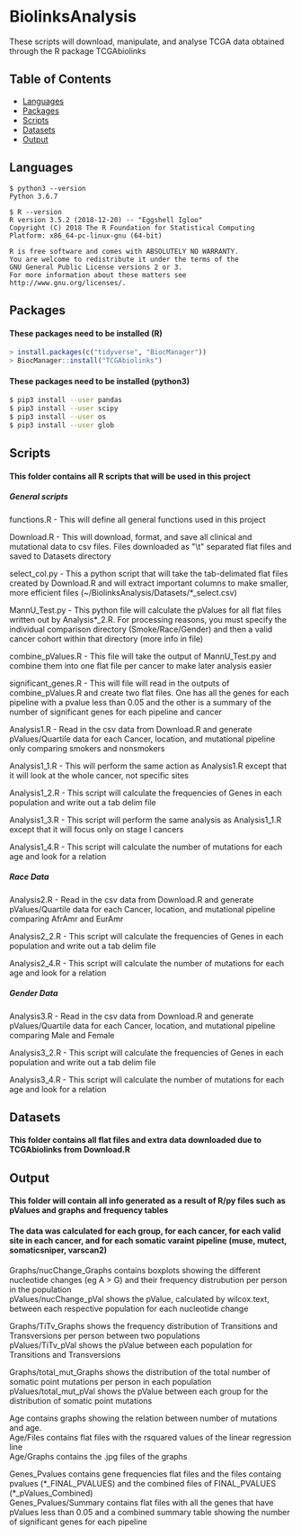 # BiolinksAnalysis
These scripts will download, manipulate, and analyse TCGA data obtained through the R package TCGAbiolinks

## Table of Contents
* [Languages](#languages)
* [Packages](#packages)  
* [Scripts](#Scripts)
* [Datasets](#Datasets)
* [Output](#Output)



<div id='languages'/>  

## Languages
```console
$ python3 --version
Python 3.6.7

$ R --version
R version 3.5.2 (2018-12-20) -- "Eggshell Igloo"
Copyright (C) 2018 The R Foundation for Statistical Computing
Platform: x86_64-pc-linux-gnu (64-bit)

R is free software and comes with ABSOLUTELY NO WARRANTY.
You are welcome to redistribute it under the terms of the
GNU General Public License versions 2 or 3.
For more information about these matters see
http://www.gnu.org/licenses/.
```
<div id='packages'/>  

## Packages  
#### These packages need to be installed (R)
```r
> install.packages(c("tidyverse", "BiocManager"))
> BiocManager::install("TCGAbiolinks")
```
#### These packages need to be installed (python3) 
```bash
$ pip3 install --user pandas
$ pip3 install --user scipy
$ pip3 install --user os
$ pip3 install --user glob
```
<div id='Scripts'/>  

## Scripts
#### This folder contains all R scripts that will be used in this project

##### General scripts

functions.R - This will define all  general functions used in this project  

Download.R - This will download, format, and save all clinical and mutational data to csv files. Files downloaded as "\t" separated flat files and saved to Datasets
directory  

select_col.py - This a python script that will take the tab-delimated flat files created by Download.R and will extract important columns to make smaller, more efficient files (~/BiolinksAnalysis/Datasets/\*\_select.csv)  

MannU_Test.py - This python file will calculate the pValues for all flat files written out by Analysis*_2.R. For processing reasons, you must specify the individual comparison directory (Smoke/Race/Gender) and then a valid cancer cohort within that directory (more info in file)  

combine_pValues.R - This file will take the output of MannU_Test.py and combine them into one flat file per cancer to make later analysis easier  

significant_genes.R - This will file will read in the outputs of combine_pValues.R and create two flat files. One has all the genes for each pipeline with a pvalue less than 0.05 and the other is a summary of the number of significant genes for each pipeline and cancer

Analysis1.R - Read in the csv data from Download.R and generate pValues/Quartile data for each Cancer, location, and mutational pipeline only comparing smokers and nonsmokers  

Analysis1_1.R - This will perform the same action as Analysis1.R except that it will look at the whole cancer, not specific sites

Analysis1_2.R - This script will calculate the frequencies of Genes in each population and write out a tab delim file

Analysis1_3.R - This script will perform the same analysis as Analysis1_1.R except that it will focus only on stage I cancers

Analysis1_4.R - This script will calculate the number of mutations for each age and look for a relation



<!-- I am currently altering the scripts to remove redundant files and processes -->  
##### Race Data

Analysis2.R - Read in the csv data from Download.R and generate pValues/Quartile data for each Cancer, location, and mutational pipeline  comparing AfrAmr and EurAmr  

Analysis2_2.R - This script will calculate the frequencies of Genes in each population and write out a tab delim file

Analysis2_4.R - This script will calculate the number of mutations for each age and look for a relation

##### Gender Data

Analysis3.R - Read in the csv data from Download.R and generate pValues/Quartile data for each Cancer, location, and mutational pipeline  comparing Male and Female  

Analysis3_2.R - This script will calculate the frequencies of Genes in each population and write out a tab delim file

Analysis3_4.R - This script will calculate the number of mutations for each age and look for a relation

<div id='Datasets'/>  

## Datasets
#### This folder contains all flat files and extra data downloaded due to TCGAbiolinks from Download.R

<div id='Output'/>  

## Output
#### This folder will contain all info generated as a result of R/py files such as pValues and graphs and frequency tables 

#### The data was calculated for each group, for each cancer, for each valid site in each cancer, and for each somatic varaint pipeline (muse, mutect, somaticsniper, varscan2)  
Graphs/nucChange_Graphs contains boxplots showing the different nucleotide changes (eg A > G) and their frequency distrubution per person in the population  
pValues/nucChange_pVal shows the pValue, calculated by wilcox.text, between each respective population for each nucleotide change

Graphs/TiTv_Graphs shows the frequency distribution of Transitions and Transversions per person between two populations  
pValues/TiTv_pVal shows the pValue between each population for Transitions and Transversions

Graphs/total_mut_Graphs shows the distribution of the total number of somatic point mutations per person in each population  
pValues/total_mut_pVal shows the pValue between each group for the distribution of somatic point mutations  

Age contains graphs showing the relation between number of mutations and age.   
Age/Files contains flat files with the rsquared values of the linear regression line  
Age/Graphs contains the .jpg files of the graphs

Genes_Pvalues contains gene frequencies flat files and the files containg pvalues (\*_FINAL_PVALUES) and the combined files of FINAL_PVALUES (\*_pValues_Combined)  
Genes_Pvalues/Summary contains flat files with all the genes that have pValues less than 0.05 and a combined summary table showing the number of significant genes for each pipeline  